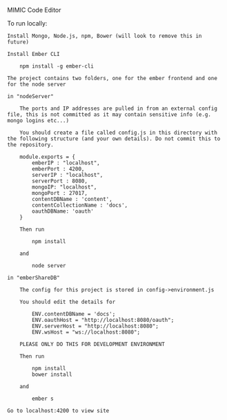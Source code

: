 MIMIC Code Editor 

To run locally:

	Install Mongo, Node.js, npm, Bower (will look to remove this in future)

	Install Ember CLI
	
		npm install -g ember-cli

	The project contains two folders, one for the ember frontend and one for the node server

	in "nodeServer"

		The ports and IP addresses are pulled in from an external config file, this is not committed as it may contain sensitive info (e.g. mongo logins etc...)

		You should create a file called config.js in this directory with the following structure (and your own details). Do not commit this to the repository. 

		module.exports = {
		    emberIP : "localhost",
		    emberPort : 4200,
		    serverIP : "localhost",
		    serverPort : 8080,
		    mongoIP: "localhost",
		    mongoPort : 27017,
		    contentDBName : 'content',
		    contentCollectionName : 'docs',
		    oauthDBName: 'oauth'
		}

		Then run

			npm install

		and

			node server

	in "emberShareDB"

		The config for this project is stored in config->environment.js

		You should edit the details for 

			ENV.contentDBName = 'docs';
		    ENV.oauthHost = "http://localhost:8080/oauth";
		    ENV.serverHost = "http://localhost:8080";
		    ENV.wsHost = "ws://localhost:8080";

		PLEASE ONLY DO THIS FOR DEVELOPMENT ENVIRONMENT

		Then run

			npm install
			bower install

		and

			ember s

	Go to localhost:4200 to view site

